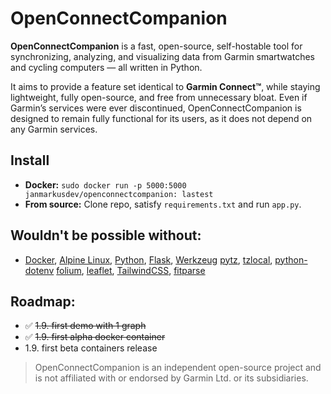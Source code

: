# OpenConnectCompanion

**OpenConnectCompanion** is a fast, open-source, self-hostable tool for synchronizing, analyzing, and visualizing data from Garmin smartwatches and cycling computers — all written in Python.

It aims to provide a feature set identical to **Garmin Connect™**, while staying lightweight, fully open-source, and free from unnecessary bloat. Even if Garmin’s services were ever discontinued, OpenConnectCompanion is designed to remain fully functional for its users, as it does not depend on any Garmin services. 

## Install
- **Docker:** `sudo docker run -p 5000:5000 janmarkusdev/openconnectcompanion: lastest`
- **From source:** Clone repo, satisfy `requirements.txt` and run `app.py`. 

## Wouldn't be possible without:
- [Docker](https://www.docker.com), [Alpine Linux](https://www.alpinelinux.org), [Python](https://python.org), [Flask](https://flask.palletsprojects.com), [Werkzeug](https://werkzeug.palletsprojects.com) [pytz](https://github.com/stub42/pytz), [tzlocal](https://pypi.org/project/tzlocal), [python-dotenv](https://github.com/theskumar/python-dotenv) [folium](https://python-visualization.github.io/folium), [leaflet](https://leafletjs.com), [TailwindCSS](https://tailwindcss.com), [fitparse](https://github.com/dtcooper/python-fitparse)

## Roadmap:
- ✅ ~~1.9. first demo with 1 graph~~
- ✅ ~~1.9. first alpha docker container~~
- 1.9. first beta containers release

> OpenConnectCompanion is an independent open-source project and is not affiliated with or endorsed by Garmin Ltd. or its subsidiaries.
